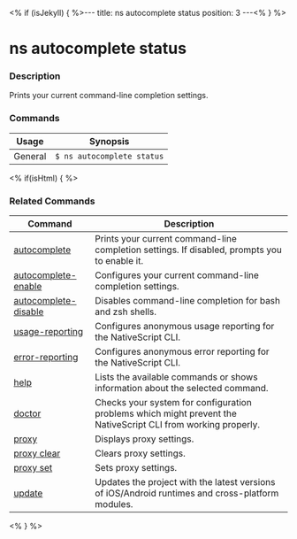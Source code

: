 <% if (isJekyll) { %>---
title: ns autocomplete status
position: 3
---<% } %>

# ns autocomplete status

### Description

Prints your current command-line completion settings.

### Commands

Usage | Synopsis
------|-------
General | `$ ns autocomplete status`

<% if(isHtml) { %>

### Related Commands

Command | Description
----------|----------
[autocomplete](autocomplete.html) | Prints your current command-line completion settings. If disabled, prompts you to enable it.
[autocomplete-enable](autocomplete-enable.html) | Configures your current command-line completion settings.
[autocomplete-disable](autocomplete-disable.html) | Disables command-line completion for bash and zsh shells.
[usage-reporting](usage-reporting.html) | Configures anonymous usage reporting for the NativeScript CLI.
[error-reporting](error-reporting.html) | Configures anonymous error reporting for the NativeScript CLI.
[help](help.html) | Lists the available commands or shows information about the selected command.
[doctor](doctor.html) | Checks your system for configuration problems which might prevent the NativeScript CLI from working properly.
[proxy](proxy.html) | Displays proxy settings.
[proxy clear](proxy-clear.html) | Clears proxy settings.
[proxy set](proxy-set.html) | Sets proxy settings.
[update](update.html) | Updates the project with the latest versions of iOS/Android runtimes and cross-platform modules.
<% } %>